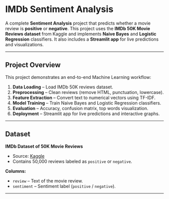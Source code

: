 # IMDb Sentiment Analysis

A complete **Sentiment Analysis** project that predicts whether a movie review is **positive** or **negative**. This project uses the **IMDb 50K Movie Reviews dataset** from Kaggle and implements **Naive Bayes** and **Logistic Regression** classifiers. It also includes a **Streamlit app** for live predictions and visualizations.

---

## **Project Overview**

This project demonstrates an end-to-end Machine Learning workflow:

1. **Data Loading** – Load IMDb 50K reviews dataset.
2. **Preprocessing** – Clean reviews (remove HTML, punctuation, lowercase).
3. **Feature Extraction** – Convert text to numerical vectors using TF-IDF.
4. **Model Training** – Train Naive Bayes and Logistic Regression classifiers.
5. **Evaluation** – Accuracy, confusion matrix, top words visualization.
6. **Deployment** – Streamlit app for live predictions and interactive graphs.

---

## **Dataset**

**IMDb Dataset of 50K Movie Reviews**  
- Source: [Kaggle](https://www.kaggle.com/datasets/lakshmi25npathi/imdb-dataset-of-50k-movie-reviews)  
- Contains 50,000 reviews labeled as `positive` or `negative`.

**Columns:**
- `review` – Text of the movie review.  
- `sentiment` – Sentiment label (`positive` / `negative`).

---


